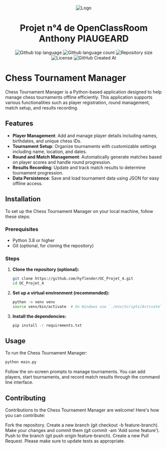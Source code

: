 <div align="center" id="top"> 
<img alt="Logo" src="http://ekladata.com/kT18gXR5dLqHw73aI97FhejQD2M.png">
</div>

<h1 align="center">Projet n°4 de OpenClassRoom Anthony PIAUGEARD</h1>

<p align="center">
  <img alt="Github top language" src="https://img.shields.io/github/languages/top/hyflender/OC_Projet_4?color=56BEB8">

  <img alt="Github language count" src="https://img.shields.io/github/languages/count/hyflender/OC_Projet_4?color=56BEB8">

  <img alt="Repository size" src="https://img.shields.io/github/repo-size/hyflender/OC_Projet_4?color=56BEB8">

  <img alt="License" src="https://img.shields.io/github/license/hyflender/OC_Projet_4?color=56BEB8">
  <img alt="GitHub Created At" src="https://img.shields.io/github/created-at/hyflender/OC_Projet_4">


</p>



# Chess Tournament Manager

Chess Tournament Manager is a Python-based application designed to help manage chess tournaments offline efficiently. This application supports various functionalities such as player registration, round management, match setup, and results recording.

## Features

- **Player Management**: Add and manage player details including names, birthdates, and unique chess IDs.
- **Tournament Setup**: Organize tournaments with customizable settings including name, location, and dates.
- **Round and Match Management**: Automatically generate matches based on player scores and handle round progression.
- **Results Recording**: Update and track match results to determine tournament progression.
- **Data Persistence**: Save and load tournament data using JSON for easy offline access.

## Installation

To set up the Chess Tournament Manager on your local machine, follow these steps:

### Prerequisites

- Python 3.8 or higher
- Git (optional, for cloning the repository)

### Steps

1. **Clone the repository (optional):**

   ```bash
   git clone https://github.com/hyflender/OC_Projet_4.git
   cd OC_Projet_4

2. **Set up a virtual environment (recommended):**

   ```bash
   python -m venv venv
   source venv/bin/activate  # On Windows use `./env/Scripts/Activate`

3. **Install the dependencies:**

   ```bash
   pip install -r requirements.txt

## Usage

To run the Chess Tournament Manager:

```bash
python main.py
```	

Follow the on-screen prompts to manage tournaments. You can add players, start tournaments, and record match results through the command line interface.

## Contributing

Contributions to the Chess Tournament Manager are welcome! Here's how you can contribute:

Fork the repository.
Create a new branch (git checkout -b feature-branch).
Make your changes and commit them (git commit -am 'Add some feature').
Push to the branch (git push origin feature-branch).
Create a new Pull Request.
Please make sure to update tests as appropriate.
